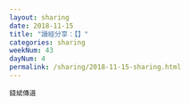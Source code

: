 ```yaml
---
layout: sharing
date: 2018-11-15
title: "讀經分享：【】"
categories: sharing
weekNum: 43
dayNum: 4
permalink: /sharing/2018-11-15-sharing.html
---
```



`錢斌傳道`
